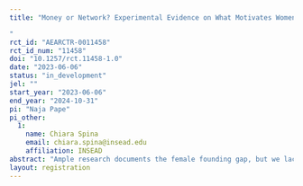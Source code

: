 ```yaml
---
title: "Money or Network? Experimental Evidence on What Motivates Women to Enter Entrepreneurship
"
rct_id: "AEARCTR-0011458"
rct_id_num: "11458"
doi: "10.1257/rct.11458-1.0"
date: "2023-06-06"
status: "in_development"
jel: ""
start_year: "2023-06-06"
end_year: "2024-10-31"
pi: "Naja Pape"
pi_other:
  1:
    name: Chiara Spina
    email: chiara.spina@insead.edu
    affiliation: INSEAD
abstract: "Ample research documents the female founding gap, but we lack a thorough understanding of the reasons for this gap and of potential solutions to reduce it. We examine two main structural constraints that may prevent women from taking the first steps towards entrepreneurship: access to finance and access to a relevant network, and investigate to what extent these constraints play a role in the decision to enter entrepreneurship. We use a randomized recruitment campaign for an incubation program– a common first step towards entrepreneurship – to run a field experiment. Through the experiment, we test the impact of informational messaging treatments focused on getting access to finance vs. access to network on the decisions of women to apply for the program and complete it. In addition, we examine if this variation in messages results in different types of women applying for and completing the program. We expect findings from the experiment to uncover mechanisms that help explain the existence of a female founding gap at the entry stage and suggest remedies to it. A deeper understanding of the drivers behind the low rates of entry of female founders into entrepreneurship is not only important from a scholarly perspective, but it also has critical implications for policies and programs promoting entrepreneurship and the participation of historically underrepresented groups.    "
layout: registration
---
```


